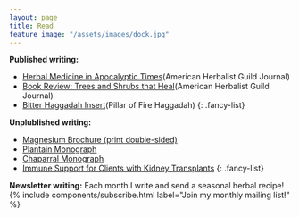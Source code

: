 ```yaml
---
layout: page
title: Read
feature_image: "/assets/images/dock.jpg"
---
```


**Published writing:**
- [Herbal Medicine in Apocalyptic Times](/assets/JAHG_Fall_2023_Apocalyptic_Times.pdf)(American Herbalist Guild Journal)
- [Book Review: Trees and Shrubs that Heal](/assets/JAHG_Spring2024_Trees_and_Shrubs_that_Heal.pdf)(American Herbalist Guild Journal)
- [Bitter Haggadah Insert](/assets/Bitter_Haggadah_Insert.pdf)(Pillar of Fire Haggadah)
{: .fancy-list}

**Unplublished writing:**
- [Magnesium Brochure (print double-sided)](/assets/Magnesium_Brochure.pdf)
- [Plantain Monograph](/assets/Mo_Katz-Christy_Plantain_Monograph.pdf)
- [Chaparral Monograph](/assets/Mo_Katz-Christy_Chaparral_Monograph.pdf)
- [Immune Support for Clients with Kidney Transplants](/assets/Immune_Support_for_Clients_With_Kidney_Transplants.pdf)
{: .fancy-list}

**Newsletter writing:** Each month I write and send a seasonal herbal recipe!
{% include components/subscribe.html label="Join my monthly mailing list!" %}
